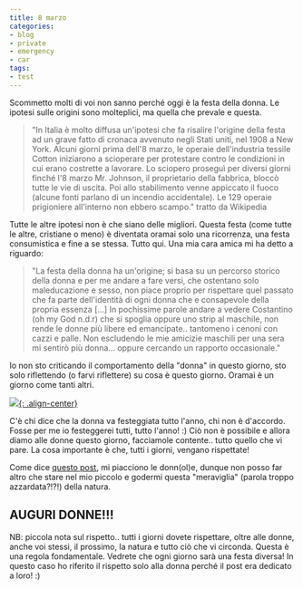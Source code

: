 ```yaml
---
title: 8 marzo
categories:
- blog
- private
- emergency
- car
tags:
- test
---
```

Scommetto molti di voi non sanno perché oggi è la festa della donna. Le
ipotesi sulle origini sono molteplici, ma quella che prevale e questa.

> "In Italia è molto diffusa un'ipotesi che fa risalire l'origine della festa
ad un grave fatto di cronaca avvenuto negli Stati uniti, nel 1908 a New York.
Alcuni giorni prima dell'8 marzo, le operaie dell'industria tessile Cotton
iniziarono a scioperare per protestare contro le condizioni in cui erano
costrette a lavorare. Lo sciopero proseguì per diversi giorni finché l'8 marzo
Mr. Johnson, il proprietario della fabbrica, bloccò tutte le vie di uscita.
Poi allo stabilimento venne appiccato il fuoco (alcune fonti parlano di un
incendio accidentale). Le 129 operaie prigioniere all'interno non ebbero
scampo." tratto da Wikipedia

  
Tutte le altre ipotesi non è che siano delle migliori. Questa festa (come tutte
le altre, cristiane o meno) è diventata oramai solo una ricorrenza, una festa
consumistica e fine a se stessa. Tutto qui. Una mia cara amica mi ha detto a
riguardo:

> "La festa della donna ha un'origine; si basa su un percorso storico della
donna e per me andare a fare versi, che ostentano solo maleducazione e sesso,
non piace proprio per rispettare quel passato che fa parte dell'identità di
ogni donna che e consapevole della propria essenza [...] In pochissime parole
andare a vedere Costantino (oh my God n.d.r) che si spoglia oppure uno strip
al maschile, non rende le donne più libere ed emancipate.. tantomeno i cenoni
con cazzi e palle. Non escludendo le mie amicizie maschili per una sera mi
sentirò più donna... oppure cercando un rapporto occasionale."

Io non sto criticando il comportamento della "donna" in questo giorno, sto
solo riflettendo (o farvi riflettere) su cosa è questo giorno. Oramai è un
giorno come tanti altri.

[![]({{site.url}}/images/mimosa.jpg){: .align-center}]({{site.url}}/images/mimosa.jpg)

C'è chi dice che la donna va festeggiata tutto l'anno, chi non è d'accordo.
Fosse per me io festeggerei tutti, tutto l'anno! :) Ciò non è possibile e
allora diamo alle donne questo giorno, facciamole contente.. tutto quello che
vi pare. La cosa importante è che, tutti i giorni, vengano rispettate!

Come dice [questo post]({{site.url}}/2007/01/17/argomenti-di-questo-blog),
mi piacciono le donn(ol)e, dunque non posso far altro che
stare nel mio piccolo e godermi questa "meraviglia" (parola troppo
azzardata?!?!) della natura.  

## AUGURI DONNE!!!

NB: piccola nota sul rispetto.. tutti i giorni dovete rispettare, oltre alle
donne, anche voi stessi, il prossimo, la natura e tutto ciò che vi circonda.
Questa è una regola fondamentale. Vedrete che ogni giorno sarà una festa
diversa! In questo caso ho riferito il rispetto solo alla donna perché il post
era dedicato a loro! :)


